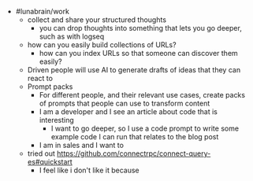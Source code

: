 - #lunabrain/work
	- collect and share your structured thoughts
		- you can drop thoughts into something that lets you go deeper, such as with logseq
	- how can you easily build collections of URLs?
		- how can you index URLs so that someone can discover them easily?
	- Driven people will use AI to generate drafts of ideas that they can react to
	- Prompt packs
		- For different people, and their relevant use cases, create packs of prompts that people can use to transform content
		- I am a developer and I see an article about code that is interesting
			- I want to go deeper, so I use a code prompt to write some example code I can run that relates to the blog post
		- I am in sales and I want to
	- tried out https://github.com/connectrpc/connect-query-es#quickstart
		- I feel like i don't like it because